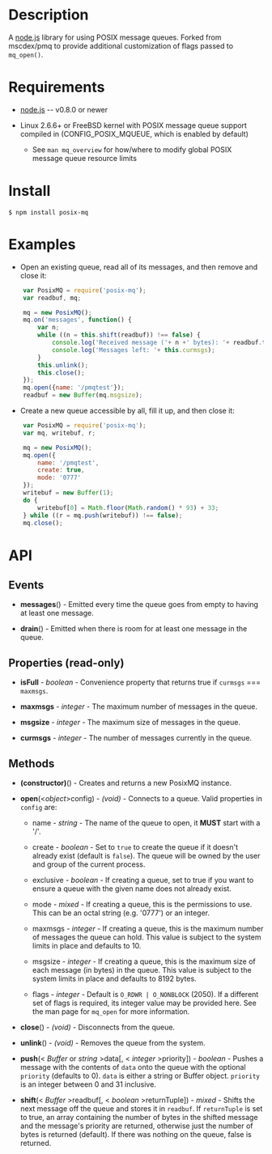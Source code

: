 Description
===========

A [node.js](http://nodejs.org/) library for using POSIX message queues. Forked from mscdex/pmq to provide additional customization of flags passed to `mq_open()`.


Requirements
============

* [node.js](http://nodejs.org/) -- v0.8.0 or newer

* Linux 2.6.6+ or FreeBSD kernel with POSIX message queue support compiled in (CONFIG_POSIX_MQUEUE, which is enabled by default)

  * See `man mq_overview` for how/where to modify global POSIX message queue resource limits


Install
=======

    $ npm install posix-mq


Examples
========

* Open an existing queue, read all of its messages, and then remove and close it:

```javascript
    var PosixMQ = require('posix-mq');
    var readbuf, mq;

    mq = new PosixMQ();
    mq.on('messages', function() {
        var n;
        while ((n = this.shift(readbuf)) !== false) {
            console.log('Received message ('+ n +' bytes): '+ readbuf.toString('utf8', 0, n));
            console.log('Messages left: '+ this.curmsgs);
        }
        this.unlink();
        this.close();
    });
    mq.open({name: '/pmqtest'});
    readbuf = new Buffer(mq.msgsize);
```

* Create a new queue accessible by all, fill it up, and then close it:

```javascript
    var PosixMQ = require('posix-mq');
    var mq, writebuf, r;

    mq = new PosixMQ();
    mq.open({
        name: '/pmqtest',
        create: true,
        mode: '0777'
    });
    writebuf = new Buffer(1);
    do {
        writebuf[0] = Math.floor(Math.random() * 93) + 33;
    } while ((r = mq.push(writebuf)) !== false);
    mq.close();
```


API
===

Events
------

* **messages**() - Emitted every time the queue goes from empty to having at least one message.

* **drain**() - Emitted when there is room for at least one message in the queue.

Properties (read-only)
----------------------

* **isFull** - _boolean_ - Convenience property that returns true if `curmsgs` === `maxmsgs`.

* **maxmsgs** - _integer_ - The maximum number of messages in the queue.

* **msgsize** - _integer_ - The maximum size of messages in the queue.

* **curmsgs** - _integer_ - The number of messages currently in the queue.

Methods
-------

* **(constructor)**() - Creates and returns a new PosixMQ instance.

* **open**(<_object_>config) - _(void)_ - Connects to a queue. Valid properties in `config` are:

    * name - _string_ - The name of the queue to open, it **MUST** start with a '/'.

    * create - _boolean_ - Set to `true` to create the queue if it doesn't already exist (default is `false`). The queue will be owned by the user and group of the current process.

    * exclusive - _boolean_ - If creating a queue, set to true if you want to ensure a queue with the given name does not already exist.

    * mode - _mixed_ - If creating a queue, this is the permissions to use. This can be an octal string (e.g. '0777') or an integer.

    * maxmsgs - _integer_ - If creating a queue, this is the maximum number of messages the queue can hold. This value is subject to the system limits in place and defaults to 10.

    * msgsize - _integer_ - If creating a queue, this is the maximum size of each message (in bytes) in the queue. This value is subject to the system limits in place and defaults to 8192 bytes.

    * flags - _integer_ - Default is `O_RDWR | O_NONBLOCK` (2050). If a different set of flags is required, its integer value may be provided here. See the man page for `mq_open` for more information.
    
* **close**() - _(void)_ - Disconnects from the queue.

* **unlink**() - _(void)_ - Removes the queue from the system.

* **push**(< _Buffer_ or _string_ >data[, < _integer_ >priority]) - _boolean_ - Pushes a message with the contents of `data` onto the queue with the optional `priority` (defaults to 0). `data` is either a string or Buffer object. `priority` is an integer between 0 and 31 inclusive.

* **shift**(< _Buffer_ >readbuf[, < _boolean_ >returnTuple]) - _mixed_ - Shifts the next message off the queue and stores it in `readbuf`. If `returnTuple` is set to true, an array containing the number of bytes in the shifted message and the message's priority are returned, otherwise just the number of bytes is returned (default). If there was nothing on the queue, false is returned.

